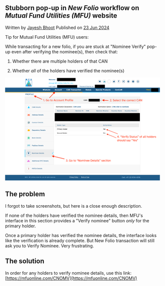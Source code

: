 <article itemscope itemtype="https://schema.org/Article" itemid="urn:uuid:9905f662-e652-4747-949b-37c1112e1bad" class="h-entry">

<hgroup>

<h1>Stubborn pop-up in <i>New Folio</i> workflow on <i>Mutual Fund Utilities (MFU)</i> website</h1> 

<p class="cluster"><span class="author-photo-placeholder"></span> <span class="stack" style="--stack-gap:var(--s-5);"><span>Written by <a class="p-author h-card" href="https://bhoot.dev/about">Jayesh Bhoot</a></span> <span>Published on <a class="u-url" href=""><time class="dt-published" datetime="2024-06-23">23 Jun 2024</time></a></span></span></p>

</hgroup>

<div class="e-content">


Tip for Mutual Fund Utilities (MFU) users:

While transacting for a new folio, if you are stuck at "Nominee Verify" pop-up even after verifying the nominee(s), then check that:

1. Whether there are multiple holders of that CAN

2. Whether *all* of the holders have verified the nominee(s)

![Screenshot of Nominee Details section in Account Profile, showing whether some or all of the holders of a selected CAN account have verified the nominee details. All holders must have verified the nominee details in order to be able to transact for a new folio.](verify-nominee-section.png)

## The problem

I forgot to take screenshots, but here is a close enough description.

If none of the holders have verified the nominee details, then MFU's interface in this section provides a "Verify nominee" button *only* for the primary holder.

Once a primary holder has verified the nominee details, the interface looks like the verification is already complete. But New Folio transaction will still ask you to Verify Nominee. Very frustrating.

## The solution

In order for any holders to verify nominee details, use this link: [https://mfuonline.com/CNOMV](https://mfuonline.com/CNOMV)

</div>
</article>